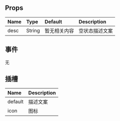 ## Props

| Name | Type   | Default | Description |
|:-----|:-------|:--------|:------------|
| desc | String | 暂无相关内容  | 空状态描述文案     |

## 事件

无

## 插槽

| Name    | Description |
|:--------|:------------|
| default | 描述文案        |
| icon    | 图标          |

